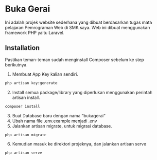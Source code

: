 # Buka Gerai
Ini adalah projek website sederhana yang dibuat berdasarkan tugas mata pelajaran Pemrograman Web di SMK saya. Web ini dibuat menggunakan framework PHP yaitu Laravel.
## Installation
Pastikan teman-teman sudah menginstall Composer sebelum ke step berikutnya.
1. Membuat App Key kalian sendiri.
```bash
php artisan key:generate
```
2. Install semua package/library yang diperlukan menggunakan perintah artisan install.
```bash
composer install
```
3. Buat Database baru dengan nama ”bukagerai”
4. Ubah nama file .env.example menjadi .env
5. Jalankan artisan migrate, untuk migrasi database.
```bash
php artisan migrate
```
6. Kemudian masuk ke direktori projeknya, dan jalankan artisan serve
```bash
php artisan serve
```
